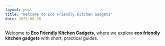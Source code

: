 ```yaml
---
layout: post
title: "Welcome to Eco Friendly Kitchen Gadgets"
date: 2025-08-26
---
```


Welcome to **Eco Friendly Kitchen Gadgets**, where we explore **eco friendly kitchen gadgets** with short, practical guides.
